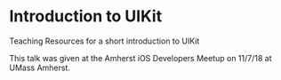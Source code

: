 # Introduction to UIKit
Teaching Resources for a short introduction to UIKit

This talk was given at the Amherst iOS Developers Meetup on 11/7/18 at UMass Amherst.

